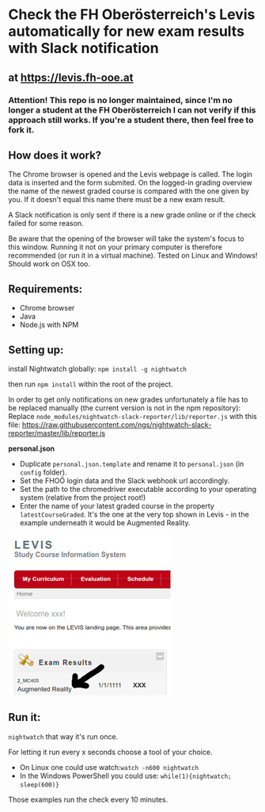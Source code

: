 # Check the FH Oberösterreich's Levis automatically for new exam results with Slack notification
## at https://levis.fh-ooe.at
### Attention! This repo is no longer maintained, since I'm no longer a student at the FH Oberösterreich I can not verify if this approach still works. If you're a student there, then feel free to fork it.
## How does it work?
The Chrome browser is opened and the Levis webpage is called. The login data is inserted and the form submited. On the logged-in grading overview the name of the newest graded course is compared with the one given by you. If it doesn't equal this name there must be a new exam result.

A Slack notification is only sent if there is a new grade online or if the check failed for some reason.

Be aware that the opening of the browser will take the system's focus to this window. Running it not on your primary computer is therefore recommended (or run it in a virtual machine). Tested on Linux and Windows! Should work on OSX too.

## Requirements:
- Chrome browser
- Java
- Node.js with NPM

## Setting up:
install Nightwatch globally:
`npm install -g nightwatch`

then run `npm install` within the root of the project.

In order to get only notifications on new grades unfortunately a file has to be replaced manually (the current version is not in the npm repository):
Replace `node_modules/nightwatch-slack-reporter/lib/reporter.js` with this file:
https://raw.githubusercontent.com/ngs/nightwatch-slack-reporter/master/lib/reporter.js

**personal.json**
- Duplicate `personal.json.template` and rename it to `personal.json` (in `config` folder). 
- Set the FHOÖ login data and the Slack webhook url accordingly.
- Set the path to the chromedriver executable according to your operating system (relative from the project root!)
- Enter the name of your latest graded course in the property `latestCourseGraded`. It's the one at the very top shown in Levis - in the example underneath it would be Augmented Reality.

![Screenshot](/screenshot.png)


## Run it:
`nightwatch`
that way it's run once.

For letting it run every x seconds choose a tool of your choice. 
- On Linux one could use watch:`watch -n600 nightwatch`
- In the Windows PowerShell you could use: `while(1){nightwatch; sleep(600)}`

Those examples run the check every 10 minutes. 
